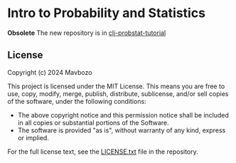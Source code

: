 # Intro to Probability and Statistics

**Obsolete** The new repository is in [clj-probstat-tutorial](https://github.com/mavbozo/clj-probstat-tutorial) 

## License

Copyright (c) 2024 Mavbozo

This project is licensed under the MIT License. This means you are free to use,
copy, modify, merge, publish, distribute, sublicense, and/or sell copies of the
software, under the following conditions:

- The above copyright notice and this permission notice shall be included in all
  copies or substantial portions of the Software.
- The software is provided "as is", without warranty of any kind, express or
  implied.

For the full license text, see the [LICENSE.txt](LICENSE.txt) file in the repository.
